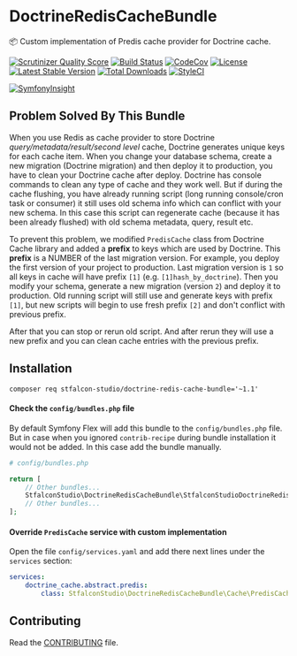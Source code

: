 # DoctrineRedisCacheBundle

:package: Custom implementation of Predis cache provider for Doctrine cache.

[![Scrutinizer Quality Score](https://img.shields.io/scrutinizer/g/stfalcon-studio/DoctrineRedisCacheBundle.svg?style=flat-square)](https://scrutinizer-ci.com/g/stfalcon-studio/DoctrineRedisCacheBundle/)
[![Build Status](https://img.shields.io/travis/stfalcon-studio/DoctrineRedisCacheBundle/master.svg?style=flat-square)](https://travis-ci.org/stfalcon-studio/DoctrineRedisCacheBundle)
[![CodeCov](https://img.shields.io/codecov/c/github/stfalcon-studio/DoctrineRedisCacheBundle.svg?style=flat-square)](https://codecov.io/github/stfalcon-studio/DoctrineRedisCacheBundle)
[![License](https://img.shields.io/packagist/l/stfalcon-studio/doctrine-redis-cache-bundle.svg?style=flat-square)](https://packagist.org/packages/stfalcon-studio/doctrine-redis-cache-bundle)
[![Latest Stable Version](https://img.shields.io/packagist/v/stfalcon-studio/doctrine-redis-cache-bundle.svg?style=flat-square)](https://packagist.org/packages/stfalcon-studio/doctrine-redis-cache-bundle)
[![Total Downloads](https://img.shields.io/packagist/dt/stfalcon-studio/doctrine-redis-cache-bundle.svg?style=flat-square)](https://packagist.org/packages/stfalcon-studio/doctrine-redis-cache-bundle)
[![StyleCI](https://styleci.io/repos/200188496/shield?style=flat-square)](https://styleci.io/repos/200188496)

[![SymfonyInsight](https://insight.symfony.com/projects/c76a1cb8-0947-4fc2-8d65-a1a2e802a523/big.svg)](https://insight.symfony.com/projects/c76a1cb8-0947-4fc2-8d65-a1a2e802a523)

## Problem Solved By This Bundle

When you use Redis as cache provider to store Doctrine _query/metadata/result/second level_ cache, Doctrine generates unique keys for each cache item.
When you change your database schema, create a new migration (Doctrine migration) and then deploy it to production, you have to clean your Doctrine cache after deploy.
Doctrine has console commands to clean any type of cache and they work well. But if during the cache flushing, you have already running script (long running console/cron task or consumer) it still uses old schema info which can conflict with your new schema.
In this case this script can regenerate cache (because it has been already flushed) with old schema metadata, query, result etc.

To prevent this problem, we modified `PredisCache` class from Doctrine Cache library and added a **prefix** to keys which are used by Doctrine. This **prefix** is a NUMBER of the last migration version.
For example, you deploy the first version of your project to production. Last migration version is `1` so all keys in cache will have prefix `[1]` (e.g. `[1]hash_by_doctrine`).
Then you modify your schema, generate a new migration (version `2`) and deploy it to production. Old running script will still use and generate keys with prefix `[1]`, but new scripts will begin to use fresh prefix `[2]` and don't conflict with previous prefix.

After that you can stop or rerun old script. And after rerun they will use a new prefix and you can clean cache entries with the previous prefix.

## Installation

```composer req stfalcon-studio/doctrine-redis-cache-bundle='~1.1'```

#### Check the `config/bundles.php` file

By default Symfony Flex will add this bundle to the `config/bundles.php` file.
But in case when you ignored `contrib-recipe` during bundle installation it would not be added. In this case add the bundle manually.

```php
# config/bundles.php

return [
    // Other bundles...
    StfalconStudio\DoctrineRedisCacheBundle\StfalconStudioDoctrineRedisCacheBundle::class => ['all' => true],
    // Other bundles...
];
```

#### Override `PredisCache` service with custom implementation

Open the file `config/services.yaml` and add there next lines under the `services` section:

```yaml
services:
    doctrine_cache.abstract.predis:
        class: StfalconStudio\DoctrineRedisCacheBundle\Cache\PredisCache
```

## Contributing

Read the [CONTRIBUTING](https://github.com/stfalcon-studio/DoctrineRedisCacheBundle/blob/master/.github/CONTRIBUTING.md) file.
